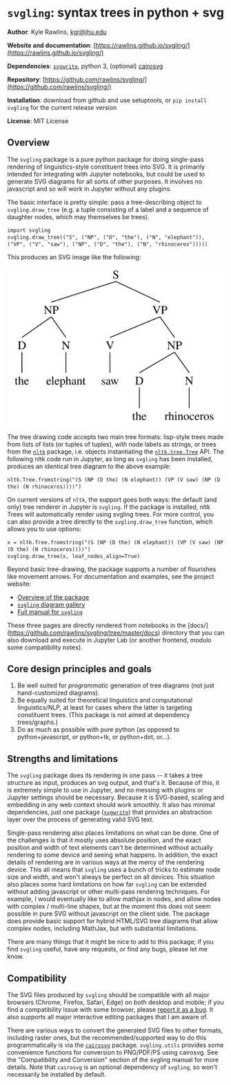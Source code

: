 # `svgling`: syntax trees in python + svg

**Author**: Kyle Rawlins, [kgr@jhu.edu](kgr@jhu.edu)

**Website and documentation**: [https://rawlins.github.io/svgling/](https://rawlins.github.io/svgling/)

**Dependencies**: [`svgwrite`](https://pypi.org/project/svgwrite/), python 3, (optional) [cairosvg](https://cairosvg.org/)

**Repository**: [https://github.com/rawlins/svgling/](https://github.com/rawlins/svgling/)

**Installation**: download from github and use setuptools, or `pip install svgling` for the current release version

**License**: MIT License

## Overview

The `svgling` package is a pure python package for doing single-pass rendering
of linguistics-style constituent trees into SVG. It is primarily intended for
integrating with Jupyter notebooks, but could be used to generate SVG diagrams
for all sorts of other purposes. It involves no javascript and so will work
in Jupyter without any plugins.

The basic interface is pretty simple: pass a tree-describing object to
`svgling.draw_tree` (e.g. a tuple consisting of a label and a sequence of
daughter nodes, which may themselves be trees).

    import svgling
    svgling.draw_tree(("S", ("NP", ("D", "the"), ("N", "elephant")), ("VP", ("V", "saw"), ("NP", ("D", "the"), ("N", "rhinoceros")))))

This produces an SVG image like the following:

![example sentence](https://raw.githubusercontent.com/rawlins/svgling/master/demotree.svg?sanitize=true)

The tree drawing code accepts two main tree formats: lisp-style trees made from
lists of lists (or tuples of tuples), with node labels as strings, or trees from
the [`nltk`](https://www.nltk.org/) package, i.e. objects instantiating the
[`nltk.tree.Tree`](https://www.nltk.org/_modules/nltk/tree.html) API. The
following nltk code run in Jupyter, as long as `svgling` has been installed,
produces an identical tree diagram to the above example:

    nltk.Tree.fromstring("(S (NP (D the) (N elephant)) (VP (V saw) (NP (D the) (N rhinoceros))))")

On current versions of `nltk`, the support goes both ways: the default (and
only) tree renderer in Jupyter is `svgling`. If the package is installed, nltk
Trees will automatically render using svgling trees. For more control, you can
also provide a tree directly to the `svgling.draw_tree` function, which allows
you to use options:

    x = nltk.Tree.fromstring("(S (NP (D the) (N elephant)) (VP (V saw) (NP (D the) (N rhinoceros))))")
    svgling.draw_tree(x, leaf_nodes_align=True)

Beyond basic tree-drawing, the package supports a number of flourishes like
movement arrows. For documentation and examples, see the project website:

* [Overview of the package](https://rawlins.github.io/svgling/)
* [`svgling` diagram gallery](https://rawlins.github.io/svgling/gallery.html)
* [Full manual for `svgling`](https://rawlins.github.io/svgling/manual.html)

These three pages are directly rendered from notebooks in the [docs/]
(https://github.com/rawlins/svgling/tree/master/docs) directory that you can
also download and execute in Jupyter Lab (or another frontend, modulo some
compatibility notes).

## Core design principles and goals

1. Be well suited for *programmatic* generation of tree diagrams (not just
hand-customized diagrams).
2. Be equally suited for theoretical linguistics and computational
linguistics/NLP, at least for cases where the latter is targeting constituent
trees. (This package is not aimed at dependency trees/graphs.)
3. Do as much as possible with pure python (as opposed to python+javascript, or
python+tk, or python+dot, or...).

## Strengths and limitations

The `svgling` package does its rendering in one pass -- it takes a tree
structure as input, produces an svg output, and that's it. Because of this,
it is extremely simple to use in Jupyter, and no messing with plugins or
Jupyter settings should be necessary. Because it is SVG-based, scaling and
embedding in any web context should work smoothly. It also has minimal
dependencies, just one package
([`svgwrite`](https://github.com/mozman/svgwrite)) that provides an abstraction
layer over the process of generating valid SVG text.

Single-pass rendering also places limitations on what can be done. One of the
challenges is that it mostly uses absolute position, and the exact position and
width of text elements can't be determined without actually rendering to some
device and seeing what happens. In addition, the exact details of rendering are
in various ways at the mercy of the rendering device. This all means that
`svgling` uses a bunch of tricks to estimate node size and width, and won't
always be perfect on all devices. This situation also places some hard
limitations on how far `svgling` can be extended without adding javascript or
other multi-pass rendering techniques. For example, I would eventually like to
allow mathjax in nodes, and allow nodes with complex / multi-line shapes, but at
the moment this does not seem possible in pure SVG without javascript on the
client side. The package does provide basic support for hybrid HTML/SVG tree
diagrams that allow complex nodes, including MathJax, but with substantial
limitations.

There are many things that it might be nice to add to this package; if you find
`svgling` useful, have any requests, or find any bugs, please let me know.

## Compatibility

The SVG files produced by `svgling` should be compatible with all major browsers
(Chrome, Firefox, Safari, Edge) on both desktop and mobile; if you find a
compatibility issue with some browser, please [report it as a
bug](https://github.com/rawlins/svgling/issues). It also supports all major
interactive editing packages that I am aware of.

There are various ways to convert the generated SVG files to other formats,
including raster ones, but the recommended/supported way to do this
programmatically is via the [`cairosvg`](https://cairosvg.org/) package.
`svgling.utils` provides some convenience functions for conversion to
PNG/PDF/PS using cairosvg. See the "Compatibility and Conversion" section of
the svgling manual for more details. Note that `cairosvg` is an optional
dependency of `svgling`, so won't necessarily be installed by default.
